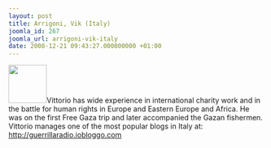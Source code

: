 ```yaml
---
layout: post
title: Arrigoni, Vik (Italy)
joomla_id: 267
joomla_url: arrigoni-vik-italy
date: 2008-12-21 09:43:27.000000000 +01:00
---
```

<img src="http://www.freegaza.org/uploads/passengers/" width="75" />Vittorio has wide experience in international charity work and in the battle for human rights in Europe and Eastern Europe and Africa. He was on the first Free Gaza trip and later accompanied the Gazan fishermen.&nbsp; Vittorio manages one of the most popular blogs in Italy at: <a href="http://guerrillaradio.iobloggo.com/" target="_blank">http://guerrillaradio.iobloggo.com</a><p><a href=""></a></p>
